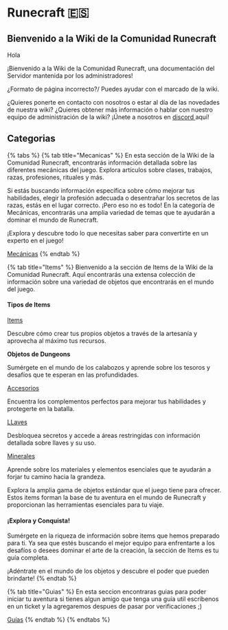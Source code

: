 # Runecraft 🇪🇸

## Bienvenido a la Wiki de la Comunidad Runecraft

<div id="test">
Hola
</div>

¡Bienvenido a la Wiki de la Comunidad Runecraft, una documentación del Servidor mantenida por los administradores!

¿Formato de página incorrecto?/
Puedes ayudar con el marcado de la wiki.

¿Quieres ponerte en contacto con nosotros o estar al día de las novedades de nuestra wiki? ¿Quieres obtener más información o hablar con nuestro equipo de administración de la wiki? ¡Únete a nosotros en [discord ](https://discord.runecraft.me)aquí!

## Categorias

{% tabs %}
{% tab title="Mecanicas" %}
En esta sección de la Wiki de la Comunidad Runecraft, encontrarás información detallada sobre las diferentes mecánicas del juego. Explora artículos sobre clases, trabajos, razas, profesiones, rituales y más.

Si estás buscando información específica sobre cómo mejorar tus habilidades, elegir la profesión adecuada o desentrañar los secretos de las razas, estás en el lugar correcto. ¡Pero eso no es todo! En la categoría de Mecánicas, encontrarás una amplia variedad de temas que te ayudarán a dominar el mundo de Runecraft.

¡Explora y descubre todo lo que necesitas saber para convertirte en un experto en el juego!

[Mecánicas](/.gitbook/assets/category/mechanical/mechanical.md)
{% endtab %}

{% tab title="Items" %}
Bienvenido a la sección de Items de la Wiki de la Comunidad Runecraft. Aquí encontrarás una extensa colección de información sobre una variedad de objetos que encontrarás en el mundo del juego.

#### Tipos de Items

[Items](/.gitbook/assets/category/item/item.md)

Descubre cómo crear tus propios objetos a través de la artesanía y aprovecha al máximo tus recursos.

**Objetos de Dungeons**

Sumérgete en el mundo de los calabozos y aprende sobre los tesoros y desafíos que te esperan en las profundidades.

[Accesorios](/.gitbook/assets/category/item/accessories/accessories.md)

Encuentra los complementos perfectos para mejorar tus habilidades y protegerte en la batalla.

[LLaves](/.gitbook/assets/category/item/keys/keys.md)

Desbloquea secretos y accede a áreas restringidas con información detallada sobre llaves y su uso.

[Minerales](/.gitbook/assets/category/item/mineral/mineral.md)

Aprende sobre los materiales y elementos esenciales que te ayudarán a forjar tu camino hacia la grandeza.

Explora la amplia gama de objetos estándar que el juego tiene para ofrecer. Estos items forman la base de tu aventura en el mundo de Runecraft y proporcionan las herramientas esenciales para tu viaje.

#### ¡Explora y Conquista!

Sumérgete en la riqueza de información sobre items que hemos preparado para ti. Ya sea que estés buscando el mejor equipo para enfrentarte a los desafíos o desees dominar el arte de la creación, la sección de Items es tu guía completa.

¡Adéntrate en el mundo de los objetos y descubre el poder que pueden brindarte!
{% endtab %}

{% tab title="Guias" %}
En esta seccion encontraras guias para poder iniciar tu aventura si tienes algun amigo que tenga una guia util escribenos en un ticket y la agregaremos despues de pasar por verificaciones ;)

[Guías](/.gitbook/assets/category/guide/guide.md)
{% endtab %}
{% endtabs %}